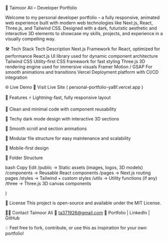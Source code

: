 🚀 Taimoor Ali – Developer Portfolio

Welcome to my personal developer portfolio – a fully responsive, animated web experience built with modern web technologies like Next.js, React, Three.js, and Tailwind CSS. Designed with a dark, futuristic aesthetic and interactive 3D elements to showcase my skills, projects, and experience in a visually compelling way.

🛠 Tech Stack
Tech	Description
Next.js	Framework for React, optimized for performance
React.js	UI library used for dynamic component architecture
Tailwind CSS	Utility-first CSS framework for fast styling
Three.js	3D rendering engine used for immersive visuals
Framer Motion / GSAP	For smooth animations and transitions
Vercel	Deployment platform with CI/CD integration

🌐 Live Demo
🔗 Visit Live Site ( personal-portfolio-ya8f.vercel.app )

📁 Features
⚡ Lightning-fast, fully responsive layout

🧠 Clean and minimal code with component reusability

🎨 Techy dark mode design with interactive 3D sections

🧭 Smooth scroll and section animations

🧩 Modular file structure for easy maintenance and scalability

📱 Mobile-first design

📂 Folder Structure

bash
Copy
Edit
/public         → Static assets (images, logos, 3D models)
/components     → Reusable React components
/pages          → Next.js routing pages
/styles         → Tailwind + custom styles
/utils          → Utility functions (if any)
/three          → Three.js 3D canvas components

)

📜 License
This project is open-source and available under the MIT License.

🙋‍♂️ Contact
Taimoor Ali
📧 ta371926@gmail.com
🔗 Portfolio | LinkedIn | GitHub

💡 Feel free to fork, contribute, or use this as inspiration for your own portfolio!

